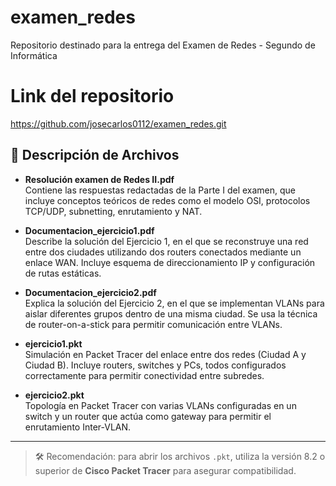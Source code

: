 # examen_redes
Repositorio destinado para la entrega del Examen de Redes - Segundo de Informática

# Link del repositorio
https://github.com/josecarlos0112/examen_redes.git


## 🧾 Descripción de Archivos

- **Resolución examen de Redes II.pdf**  
  Contiene las respuestas redactadas de la Parte I del examen, que incluye conceptos teóricos de redes como el modelo OSI, protocolos TCP/UDP, subnetting, enrutamiento y NAT.

- **Documentacion_ejercicio1.pdf**  
  Describe la solución del Ejercicio 1, en el que se reconstruye una red entre dos ciudades utilizando dos routers conectados mediante un enlace WAN. Incluye esquema de direccionamiento IP y configuración de rutas estáticas.

- **Documentacion_ejercicio2.pdf**  
  Explica la solución del Ejercicio 2, en el que se implementan VLANs para aislar diferentes grupos dentro de una misma ciudad. Se usa la técnica de router-on-a-stick para permitir comunicación entre VLANs.

- **ejercicio1.pkt**  
  Simulación en Packet Tracer del enlace entre dos redes (Ciudad A y Ciudad B). Incluye routers, switches y PCs, todos configurados correctamente para permitir conectividad entre subredes.

- **ejercicio2.pkt**  
  Topología en Packet Tracer con varias VLANs configuradas en un switch y un router que actúa como gateway para permitir el enrutamiento Inter-VLAN.

---

> 🛠 Recomendación: para abrir los archivos `.pkt`, utiliza la versión 8.2 o superior de **Cisco Packet Tracer** para asegurar compatibilidad.

